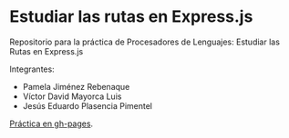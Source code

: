 # Estudiar las rutas en Express.js

Repositorio para la práctica de Procesadores de Lenguajes: Estudiar las Rutas en Express.js

Integrantes:
* Pamela Jiménez Rebenaque
* Víctor David Mayorca Luis
* Jesús Eduardo Plasencia Pimentel

[Práctica en gh-pages](https://ULL-ESIT-PL-1617.github.io/estudiar-las-rutas-en-expressjs-victor-jesus-pamela).

